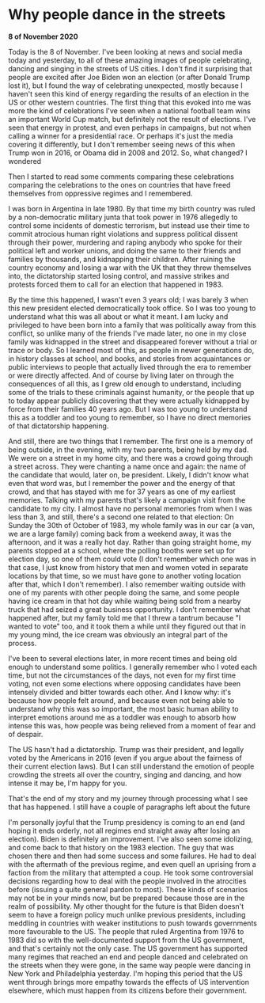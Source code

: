 # Why people dance in the streets

**8 of November 2020**

Today is the 8 of November. I've been looking at news and social media today and yesterday, to all of these amazing images of people celebrating, dancing and singing in the streets of US cities. I don't find it surprising that people are excited after Joe Biden won an election (or after Donald Trump lost it), but I found the way of celebrating unexpected, mostly because I haven't seen this kind of energy regarding the results of an election in the US or other western countries. The first thing that this evoked into me was more the kind of celebrations I've seen when a national football team wins an important World Cup match, but definitely not the result of elections. I've seen that energy in protest, and even perhaps in campaigns, but not when calling a winner for a presidential race. Or perhaps it's just the media covering it differently, but I don't remember seeing news of this when Trump won in 2016, or Obama did in 2008 and 2012. So, what changed? I wondered

Then I started to read some comments comparing these celebrations comparing the celebrations to the ones on countries that have freed themselves from oppressive regimes and I remembered.

I was born in Argentina in late 1980. By that time my birth country was ruled by a non-democratic military junta that took power in 1976 allegedly to control some incidents of domestic terrorism, but instead use their time to commit atrocious human right violations and suppress political dissent through their power, murdering and raping anybody who spoke for their political left and worker unions, and doing the same to their friends and families by thousands, and kidnapping their children. After ruining the country economy and losing a war with the UK that they threw themselves into, the dictatorship started losing control, and massive strikes and protests forced them to call for an election that happened in 1983. 

By the time this happened, I wasn't even 3 years old; I was barely 3 when this new president elected democratically took office. So I was too young to understand what this was all about or what it meant. I am lucky and privileged to have been born into a family that was politically away from this conflict, so unlike many of the friends I've made later, no one in my close family was kidnapped in the street and disappeared forever without a trial or trace or body. So I learned most of this, as people in newer generations do, in history classes at school, and books, and stories from acquaintances or public interviews to people that actually lived through the era to remember or were directly affected. And of course by living later on through the consequences of all this, as I grew old enough to understand, including some of the trials to these criminals against humanity, or the people that up to today appear publicly discovering that they were actually kidnapped by force from their families 40 years ago. But I was too young to understand this as a toddler and too young to remember, so I have no direct memories of that dictatorship happening.

And still, there are two things that I remember. The first one is a memory of being outside, in the evening, with my two parents, being held by my dad. We were on a street in my home city, and there was a crowd going through a street across. They were chanting a name once and again: the name of the candidate that would, later on, be president. Likely, I didn't know what even that word was, but I remember the power and the energy of that crowd, and that has stayed with me for 37 years as one of my earliest memories. Talking with my parents that's likely a campaign visit from the candidate to my city. I almost have no personal memories from when I was less than 3, and still, there's a second one related to that election: On Sunday the 30th of October of 1983, my whole family was in our car (a van, we are a large family) coming back from a weekend away, it was the afternoon, and it was a really hot day. Rather than going straight home, my parents stopped at a school, where the polling booths were set up for election day, so one of them could vote (I don't remember which one was in that case, I just know from history that men and women voted in separate locations by that time, so we must have gone to another voting location after that, which I don't remember). I also remember waiting outside with one of my parents with other people doing the same, and some people having ice cream in that hot day while waiting being sold from a nearby truck that had seized a great business opportunity. I don't remember what happened after, but my family told me that I threw a tantrum because "I wanted to vote" too, and it took them a while until they figured out that in my young mind, the ice cream was obviously an integral part of the process.

I've been to several elections later, in more recent times and being old enough to understand some politics. I generally remember who I voted each time, but not the circumstances of the days, not even for my first time voting, not even some elections where opposing candidates have been intensely divided and bitter towards each other. And I know why: it's because how people felt around, and because even not being able to understand why this was so important, the most basic human ability to interpret emotions around me as a toddler was enough to absorb how intense this was, how people was being relieved from a moment of fear and of despair. 

The US hasn't had a dictatorship. Trump was their president, and legally voted by the Americans in 2016 (even if you argue about the fairness of their current election laws). But I can still understand the emotion of people crowding the streets all over the country, singing and dancing, and how intense it may be, I'm happy for you. 

That's the end of my story and my journey through processing what I see that has happened. I still have a couple of paragraphs left about the future

I'm personally joyful that the Trump presidency is coming to an end (and hoping it ends orderly, not all regimes end straight away after losing an election). Biden is definitely an improvement. I've also seen some idolizing, and come back to that history on the 1983 election. The guy that was chosen there and then had some success and some failures. He had to deal with the aftermath of the previous regime, and even quell an uprising from a faction from the military that attempted a coup. He took some controversial decisions regarding how to deal with the people involved in the atrocities before (issuing a quite general pardon to most). These kinds of scenarios may not be in your minds now, but be prepared because those are in the realm of possibility. My other thought for the future is that Biden doesn't seem to have a foreign policy much unlike previous presidents, including meddling in countries with weaker institutions to push towards governments more favourable to the US. The people that ruled Argentina from 1976 to 1983 did so with the well-documented support from the US government, and that's certainly not the only case. The US government has supported many regimes that reached an end and people danced and celebrated on the streets when they were gone, in the same way people were dancing in New York and Philadelphia yesterday. I'm hoping this period that the US went through brings more empathy towards the effects of US intervention elsewhere, which must happen from its citizens before their government.
